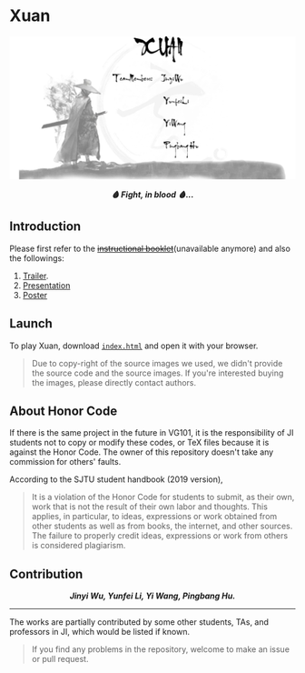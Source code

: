 # Xuan

<p align="center">
	<img src="https://github.com/sleepymalc/Xuan/blob/master/preview.png"/>
</p>

<p align="center"><b><i>
	🩸 Fight, in blood 🩸...
</i></b></p>

## Introduction

Please first refer to the ~~[instructional booklet](http://focs.ji.sjtu.edu.cn:2143/projects/team-13/wiki/Instructional_Booklet)~~(unavailable anymore) and also the followings:

1. [Trailer](https://github.com/sleepymalc/Xuan/blob/master/TC/trailer.mp4).
2. [Presentation](https://github.com/sleepymalc/Xuan/blob/master/TC/Slides.pdf)
3. [Poster](https://github.com/sleepymalc/Xuan/blob/master/TC/poster.pdf)

## Launch

To play Xuan, download [`index.html`](https://github.com/sleepymalc/Xuan/blob/master/index.html) and open it with your browser.
> Due to copy-right of the source images we used, we didn't provide the source code and the source images. If you're interested buying the images, please directly contact authors.

## About Honor Code

If there is the same project in the future in VG101, it is the responsibility of JI students not to copy or modify these codes, or TeX files because it is against the Honor Code. The owner of this repository doesn't take any commission for others' faults.

According to the SJTU student handbook (2019 version),

> It is a violation of the Honor Code for students to submit, as their own, work that is not the result of their own labor and thoughts. This applies, in particular, to ideas, expressions or work obtained from other students as well as from books, the internet, and other sources. The failure to properly credit ideas, expressions or work from others is considered plagiarism.

## Contribution

<p align="center"><b><i>
	Jinyi Wu, Yunfei Li, Yi Wang, Pingbang Hu.
</i></b></p>

---

The works are partially contributed by some other students, TAs, and professors in JI, which would be listed if known.
> If you find any problems in the repository, welcome to make an issue or pull request.
